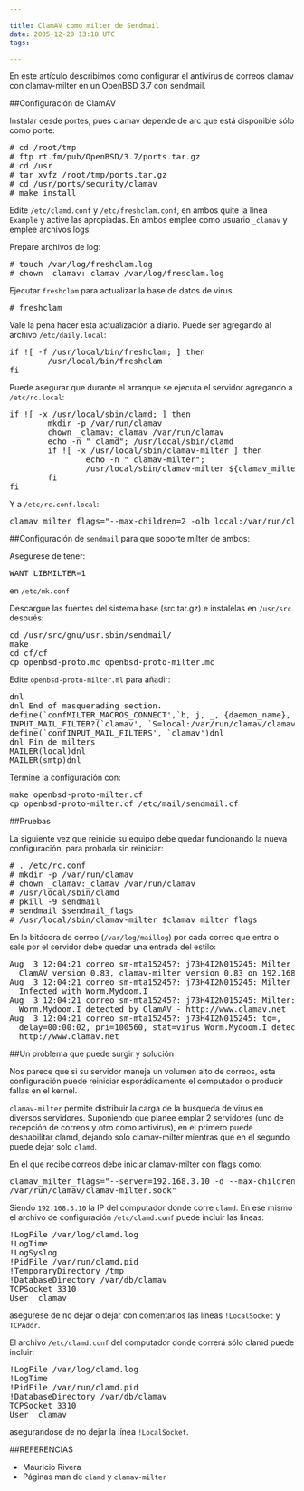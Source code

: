 ```yaml
---

title: ClamAV como milter de Sendmail
date: 2005-12-20 13:18 UTC
tags:

---
```


En este artículo describimos como configurar el antivirus de correos clamav con 
clamav-milter en un OpenBSD 3.7 con sendmail.

##Configuración de ClamAV

Instalar desde portes, pues clamav depende de arc que está disponible sólo como 
porte:
<pre>
# cd /root/tmp
# ftp rt.fm/pub/OpenBSD/3.7/ports.tar.gz
# cd /usr
# tar xvfz /root/tmp/ports.tar.gz
# cd /usr/ports/security/clamav
# make install
</pre>

Edite ```/etc/clamd.conf``` y ```/etc/freshclam.conf```, en ambos quite la linea ```Example``` y active las apropiadas. En ambos emplee como usuario ```_clamav``` y emplee archivos logs.

Prepare archivos de log:
<pre>
# touch /var/log/freshclam.log
# chown _clamav:_clamav /var/log/fresclam.log
</pre>

Ejecutar ```freshclam``` para actualizar la base de datos de virus.
<pre>
# freshclam
</pre>

Vale la pena hacer esta actualización a diario. Puede ser agregando al archivo 
```/etc/daily.local```:
<pre>
if ![ -f /usr/local/bin/freshclam; ] then
        /usr/local/bin/freshclam
fi
</pre>

Puede asegurar que durante el arranque se ejecuta el servidor agregando a 
```/etc/rc.local```:
<pre>
if ![ -x /usr/local/sbin/clamd; ] then
        mkdir -p /var/run/clamav
        chown _clamav:_clamav /var/run/clamav
        echo -n " clamd"; /usr/local/sbin/clamd
        if ![ -x /usr/local/sbin/clamav-milter ] then
                echo -n " clamav-milter"; 
                /usr/local/sbin/clamav-milter ${clamav_milter_flags}
        fi
fi
</pre>

Y a ```/etc/rc.conf.local```:
<pre>
clamav_milter_flags="--max-children=2 -olb local:/var/run/clamav/clamav-milter.sock"
</pre>

##Configuración de ```sendmail``` para que soporte milter de ambos:

Asegurese de tener:
<pre>
WANT_LIBMILTER=1
</pre>
en ```/etc/mk.conf```

Descargue las fuentes del sistema base (src.tar.gz) e instalelas en 
```/usr/src``` después:
<pre>
cd /usr/src/gnu/usr.sbin/sendmail/
make
cd cf/cf
cp openbsd-proto.mc openbsd-proto-milter.mc
</pre>

Edite ```openbsd-proto-milter.ml``` para añadir:

<pre>
dnl
dnl End of masquerading section.
define(`confMILTER_MACROS_CONNECT',`b, j, _, {daemon_name}, {if_name}, {if_addr}')dnl
INPUT_MAIL_FILTER?(`clamav', `S=local:/var/run/clamav/clamav-milter.sock, T=S:4m;R:4m')dnl
define(`confINPUT_MAIL_FILTERS', `clamav')dnl
dnl Fin de milters
MAILER(local)dnl
MAILER(smtp)dnl
</pre>

Termine la configuración con:
<pre>
make openbsd-proto-milter.cf
cp openbsd-proto-milter.cf /etc/mail/sendmail.cf
</pre>

##Pruebas

La siguiente vez que reinicie su equipo debe quedar funcionando la nueva 
configuración, para probarla sin reiniciar:
<pre>
# . /etc/rc.conf
# mkdir -p /var/run/clamav
# chown _clamav:_clamav /var/run/clamav
# /usr/local/sbin/clamd
# pkill -9 sendmail
# sendmail $sendmail_flags
# /usr/local/sbin/clamav-milter $clamav_milter_flags
</pre>
En la bitácora de correo (```/var/log/maillog```) por cada correo que entra o sale por el servidor debe quedar una entrada del estilo:
<pre>
Aug  3 12:04:21 correo sm-mta15245?: j73H4I2N015245: Milter add: header: X-Virus-Scanned: 
  ClamAV version 0.83, clamav-milter version 0.83 on 192.168.6.108
Aug  3 12:04:21 correo sm-mta15245?: j73H4I2N015245: Milter add: header: X-Virus-Status: 
  Infected with Worm.Mydoom.I
Aug  3 12:04:21 correo sm-mta15245?: j73H4I2N015245: Milter: data, reject=554 5.7.1 virus 
  Worm.Mydoom.I detected by ClamAV - http://www.clamav.net
Aug  3 12:04:21 correo sm-mta15245?: j73H4I2N015245: to=<a@pasosdeJesus.org>, 
  delay=00:00:02, pri=100560, stat=virus Worm.Mydoom.I detected by ClamAV - 
  http://www.clamav.net
</pre>

##Un problema que puede surgir y solución

Nos parece que si su servidor maneja un volumen alto de correos, esta 
configuración puede reiniciar esporádicamente el computador o producir 
fallas en el kernel.

```clamav-milter``` permite distribuir la carga de la busqueda de virus en 
diversos servidores. Suponiendo que planee emplar 2 servidores (uno de 
recepción de correos y otro como antivirus), en el primero puede 
deshabilitar clamd, dejando solo clamav-milter mientras que en el segundo 
puede dejar solo ```clamd```.

En el que recibe correos debe iniciar clamav-milter con flags como:
<pre>
clamav_milter_flags="--server=192.168.3.10 -d --max-children=2 -q -e -olb local:
/var/run/clamav/clamav-milter.sock"
</pre>

Siendo ```192.168.3.10``` la IP del computador donde corre ```clamd```. En ese mismo 
el archivo de configuración ```/etc/clamd.conf``` puede incluir las lineas:
<pre>
!LogFile /var/log/clamd.log
!LogTime
!LogSyslog
!PidFile /var/run/clamd.pid
!TemporaryDirectory /tmp
!DatabaseDirectory /var/db/clamav
TCPSocket 3310
User _clamav
</pre>

asegurese de no dejar o dejar con comentarios las líneas ```!LocalSocket``` y 
```TCPAddr```.

El archivo ```/etc/clamd.conf``` del computador donde correrá sólo clamd 
puede incluir:
<pre>
!LogFile /var/log/clamd.log
!LogTime
!PidFile /var/run/clamd.pid
!DatabaseDirectory /var/db/clamav
TCPSocket 3310
User _clamav
</pre>

asegurandose de no dejar la línea ```!LocalSocket```.


##REFERENCIAS

* Mauricio Rivera
* Páginas man de ```clamd``` y ```clamav-milter```
